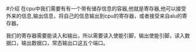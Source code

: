 
#介绍
在cpu中我们需要有有一个带有储存信息的容器,他就是寄存器,他可以接受外来的信息,输出信息，将自己的信息输出到cpu的寄存器，或者接受来自alu的寄存器。

我们的寄存器需要能读入和输出，所以需要读入使能引脚，输出使能引脚，读入数据口，输出数据口，常态输出口这五个端口。
